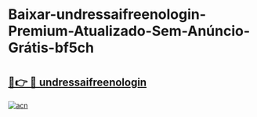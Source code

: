# Baixar-undressaifreenologin-Premium-Atualizado-Sem-Anúncio-Grátis-bf5ch

# <h2><a href="https://s88c5t.esa.edu.pl?src=undressaifreenologin&ref=bf5ch">🔗👉 🔴 undressaifreenologin</a></h2>

[![acn](https://github.com/user-attachments/assets/0f9c940e-d8b0-45ae-aac7-cd30a18b3e1c)](https://s88c5t.esa.edu.pl?src=undressaifreenologin&ref=bf5ch)

